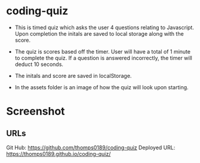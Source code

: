 # coding-quiz

- This is timed quiz which asks the user 4 questions relating to Javascript. Upon completion the initals are saved to local storage along with the score. 

- The quiz is scores based off the timer. User will have a total of 1 minute to complete the quiz. If a question is answered incorrectly, the timer will deduct 10 seconds. 

- The initals and score are saved in localStorage. 

- In the assets folder is an image of how the quiz will look upon starting. 

# Screenshot

## URLs
Git Hub: https://github.com/thomps0189/coding-quiz
Deployed URL: https://thomps0189.github.io/coding-quiz/